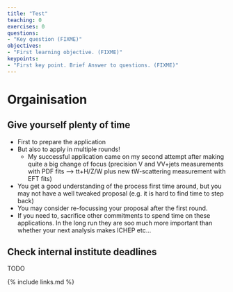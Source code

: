 ```yaml
---
title: "Test"
teaching: 0
exercises: 0
questions:
- "Key question (FIXME)"
objectives:
- "First learning objective. (FIXME)"
keypoints:
- "First key point. Brief Answer to questions. (FIXME)"
---
```


# Orgainisation

## Give yourself plenty of time
- First to prepare the application
- But also to apply in multiple rounds!
	- My successful application came on my second attempt after making quite a big change of focus (precision V and VV+jets measurements with PDF fits —> tt+H/Z/W plus new tW-scattering measurement with EFT fits)
- You get a good understanding of the process first time around, but you may not have a well tweaked proposal (e.g. it is hard to find time to step back)
-  You may consider re-focussing your proposal after the first round.
- If you need to, sacrifice other commitments to spend time on these applications. In the long run they are soo much more important than whether your next analysis makes ICHEP etc...

## Check internal institute deadlines
TODO



{% include links.md %}

